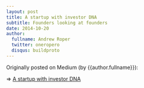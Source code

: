 ```yaml
---
layout: post
title: A startup with investor DNA
subtitle: Founders looking at founders
date: 2014-10-20
author:
  fullname: Andrew Roper
  twitter: oneropero
  disqus: buildproto
---
```


Originally posted on Medium (by {{author.fullname}}):

=> [A startup with investor DNA](https://medium.com/proto-venture-technology/a-startup-with-investor-dna-2977c58de6f3#.5u35jtk9o)

